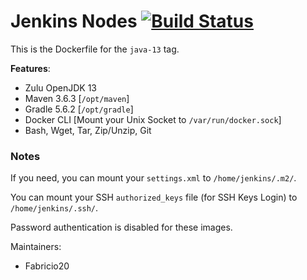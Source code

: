 # Jenkins Nodes [![Build Status](https://travis-ci.com/Fabricio20/Jenkins-Nodes.svg?branch=master)](https://travis-ci.com/Fabricio20/Jenkins-Nodes)

This is the Dockerfile for the `java-13` tag.

**Features**:
- Zulu OpenJDK 13
- Maven 3.6.3 [`/opt/maven`]
- Gradle 5.6.2 [`/opt/gradle`]
- Docker CLI [Mount your Unix Socket to `/var/run/docker.sock`]
- Bash, Wget, Tar, Zip/Unzip, Git

### Notes

If you need, you can mount your `settings.xml` to `/home/jenkins/.m2/`.

You can mount your SSH `authorized_keys` file (for SSH Keys Login) to `/home/jenkins/.ssh/`.

Password authentication is disabled for these images.

Maintainers:
- Fabricio20